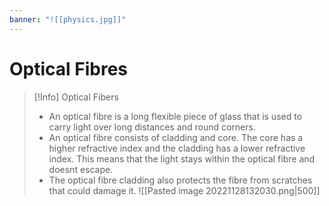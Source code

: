 ```yaml
---
banner: "![[physics.jpg]]"
---
```

# Optical Fibres

> [!Info] Optical Fibers
> - An optical fibre is a long flexible piece of glass that is used to carry light over long distances and round corners.
> - An optical fibre consists of cladding and core. The core has a higher refractive index and the cladding has a lower refractive index. This means that the light stays within the optical fibre and doesnt escape. 
> - The optical fibre cladding also protects the fibre from scratches that could damage it.
> ![[Pasted image 20221128132030.png|500]]

